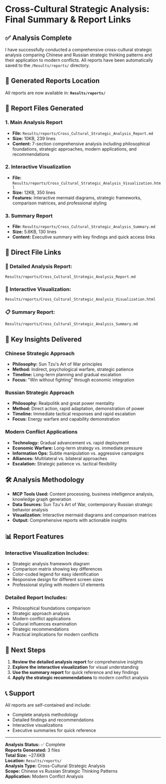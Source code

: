 # Cross-Cultural Strategic Analysis: Final Summary & Report Links

## ✅ Analysis Complete

I have successfully conducted a comprehensive cross-cultural strategic analysis comparing Chinese and Russian strategic thinking patterns and their application to modern conflicts. All reports have been automatically saved to the `/Results/reports/` directory.

## 📁 Generated Reports Location

All reports are now available in: **`Results/reports/`**

## 📄 Report Files Generated

### 1. **Main Analysis Report**
- **File:** `Results/reports/Cross_Cultural_Strategic_Analysis_Report.md`
- **Size:** 10KB, 239 lines
- **Content:** 7-section comprehensive analysis including philosophical foundations, strategic approaches, modern applications, and recommendations

### 2. **Interactive Visualization**
- **File:** `Results/reports/Cross_Cultural_Strategic_Analysis_Visualization.html`
- **Size:** 12KB, 350 lines
- **Features:** Interactive mermaid diagrams, strategic frameworks, comparison matrices, and professional styling

### 3. **Summary Report**
- **File:** `Results/reports/Cross_Cultural_Strategic_Analysis_Summary.md`
- **Size:** 5.6KB, 130 lines
- **Content:** Executive summary with key findings and quick access links

## 🔗 Direct File Links

### 📄 **Detailed Analysis Report:**
`Results/reports/Cross_Cultural_Strategic_Analysis_Report.md`

### 🎯 **Interactive Visualization:**
`Results/reports/Cross_Cultural_Strategic_Analysis_Visualization.html`

### 📋 **Summary Report:**
`Results/reports/Cross_Cultural_Strategic_Analysis_Summary.md`

## 🎯 Key Insights Delivered

### Chinese Strategic Approach
- **Philosophy:** Sun Tzu's Art of War principles
- **Method:** Indirect, psychological warfare, strategic patience
- **Timeline:** Long-term planning and gradual escalation
- **Focus:** "Win without fighting" through economic integration

### Russian Strategic Approach
- **Philosophy:** Realpolitik and great power mentality
- **Method:** Direct action, rapid adaptation, demonstration of power
- **Timeline:** Immediate tactical responses and rapid escalation
- **Focus:** Energy warfare and capability demonstration

### Modern Conflict Applications
- **Technology:** Gradual advancement vs. rapid deployment
- **Economic Warfare:** Long-term strategy vs. immediate pressure
- **Information Ops:** Subtle manipulation vs. aggressive campaigns
- **Alliances:** Multilateral vs. bilateral approaches
- **Escalation:** Strategic patience vs. tactical flexibility

## 🛠️ Analysis Methodology

- **MCP Tools Used:** Content processing, business intelligence analysis, knowledge graph generation
- **Data Sources:** Sun Tzu's Art of War, contemporary Russian strategic behavior analysis
- **Visualization:** Interactive mermaid diagrams and comparison matrices
- **Output:** Comprehensive reports with actionable insights

## 📊 Report Features

### Interactive Visualization Includes:
- Strategic analysis framework diagram
- Comparison matrix showing key differences
- Color-coded legend for easy identification
- Responsive design for different screen sizes
- Professional styling with modern UI elements

### Detailed Report Includes:
- Philosophical foundations comparison
- Strategic approach analysis
- Modern conflict applications
- Cultural influences examination
- Strategic recommendations
- Practical implications for modern conflicts

## 🎯 Next Steps

1. **Review the detailed analysis report** for comprehensive insights
2. **Explore the interactive visualization** for visual understanding
3. **Use the summary report** for quick reference and key findings
4. **Apply the strategic recommendations** to modern conflict analysis

## 📞 Support

All reports are self-contained and include:
- Complete analysis methodology
- Detailed findings and recommendations
- Interactive visualizations
- Executive summaries for quick reference

---

**Analysis Status:** ✅ Complete  
**Reports Generated:** 3 files  
**Total Size:** ~27.6KB  
**Location:** `Results/reports/`  
**Analysis Type:** Cross-Cultural Strategic Analysis  
**Scope:** Chinese vs Russian Strategic Thinking Patterns  
**Application:** Modern Conflict Analysis
